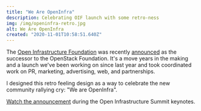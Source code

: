 ```yaml
---
title: "We Are OpenInfra"
description: Celebrating OIF launch with some retro-ness
img: /img/openinfra-retro.jpg
alt: We Are OpenInfra
created: "2020-11-01T10:58:51.640Z"
---
```


The [Open Infrastructure Foundation](https://openinfa.dev) was recently [announced](https://techcrunch.com/2020/10/19/the-openstack-foundation-becomes-the-open-infrastructure-foundation/) as the successor to the OpenStack Foundation. It's a move years in the making and a launch we've been working on since last year and took coordinated work on PR, marketing, advertising, web, and partnerships.

I designed this retro feeling design as a way to celebrate the new community rallying cry: "We are OpenInfra". 

[Watch the announcement](https://youtu.be/5Ofjr_-rsOg?t=1173) during the Open Infrastructure Summit keynotes.